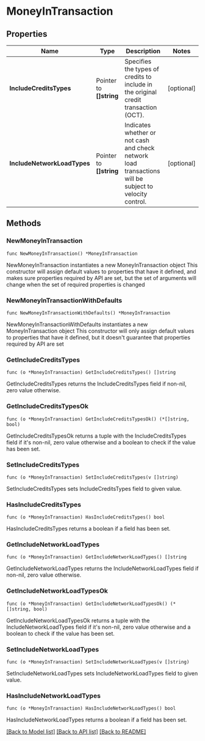 # MoneyInTransaction

## Properties

Name | Type | Description | Notes
------------ | ------------- | ------------- | -------------
**IncludeCreditsTypes** | Pointer to **[]string** | Specifies the types of credits to include in the original credit transaction (OCT). | [optional] 
**IncludeNetworkLoadTypes** | Pointer to **[]string** | Indicates whether or not cash and check network load transactions will be subject to velocity control. | [optional] 

## Methods

### NewMoneyInTransaction

`func NewMoneyInTransaction() *MoneyInTransaction`

NewMoneyInTransaction instantiates a new MoneyInTransaction object
This constructor will assign default values to properties that have it defined,
and makes sure properties required by API are set, but the set of arguments
will change when the set of required properties is changed

### NewMoneyInTransactionWithDefaults

`func NewMoneyInTransactionWithDefaults() *MoneyInTransaction`

NewMoneyInTransactionWithDefaults instantiates a new MoneyInTransaction object
This constructor will only assign default values to properties that have it defined,
but it doesn't guarantee that properties required by API are set

### GetIncludeCreditsTypes

`func (o *MoneyInTransaction) GetIncludeCreditsTypes() []string`

GetIncludeCreditsTypes returns the IncludeCreditsTypes field if non-nil, zero value otherwise.

### GetIncludeCreditsTypesOk

`func (o *MoneyInTransaction) GetIncludeCreditsTypesOk() (*[]string, bool)`

GetIncludeCreditsTypesOk returns a tuple with the IncludeCreditsTypes field if it's non-nil, zero value otherwise
and a boolean to check if the value has been set.

### SetIncludeCreditsTypes

`func (o *MoneyInTransaction) SetIncludeCreditsTypes(v []string)`

SetIncludeCreditsTypes sets IncludeCreditsTypes field to given value.

### HasIncludeCreditsTypes

`func (o *MoneyInTransaction) HasIncludeCreditsTypes() bool`

HasIncludeCreditsTypes returns a boolean if a field has been set.

### GetIncludeNetworkLoadTypes

`func (o *MoneyInTransaction) GetIncludeNetworkLoadTypes() []string`

GetIncludeNetworkLoadTypes returns the IncludeNetworkLoadTypes field if non-nil, zero value otherwise.

### GetIncludeNetworkLoadTypesOk

`func (o *MoneyInTransaction) GetIncludeNetworkLoadTypesOk() (*[]string, bool)`

GetIncludeNetworkLoadTypesOk returns a tuple with the IncludeNetworkLoadTypes field if it's non-nil, zero value otherwise
and a boolean to check if the value has been set.

### SetIncludeNetworkLoadTypes

`func (o *MoneyInTransaction) SetIncludeNetworkLoadTypes(v []string)`

SetIncludeNetworkLoadTypes sets IncludeNetworkLoadTypes field to given value.

### HasIncludeNetworkLoadTypes

`func (o *MoneyInTransaction) HasIncludeNetworkLoadTypes() bool`

HasIncludeNetworkLoadTypes returns a boolean if a field has been set.


[[Back to Model list]](../README.md#documentation-for-models) [[Back to API list]](../README.md#documentation-for-api-endpoints) [[Back to README]](../README.md)


